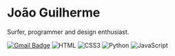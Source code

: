 # João Guilherme

Surfer, programmer and design enthusiast.

[![Gmail Badge](https://img.shields.io/badge/Gmail-EA4335?style=flat&logo=gmail&logoColor=white)](mailto:jjguiferreira2@gmail.com)
![HTML](https://img.shields.io/badge/HTML-E34F26?style=flat&logo=html5&logoColor=white)
![CSS3](https://img.shields.io/badge/CSS-1572B6?style=flat&logo=css3&logoColor=white)
![Python](https://img.shields.io/badge/Python-3670A0?style=flat&logo=python&logoColor=ffdd54)
![JavaScript](https://img.shields.io/badge/JavaScript-323330?style=flat&logo=javascript&logoColor=F7DF1E)

